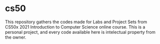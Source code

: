 # cs50

This repository gathers the codes made for Labs and Project Sets from CS50x 2021 Introduction to Computer Science online course. 
This is a personal project, and every code available here is intelectual property from the owner. 
